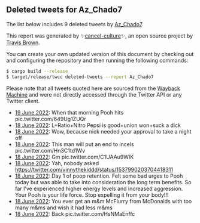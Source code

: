 ## Deleted tweets for Az_Chado7

The list below includes 9 deleted tweets by
[Az_Chado7](https://twitter.com/Az_Chado7).



This report was generated by ✨[cancel-culture](https://github.com/travisbrown/cancel-culture)✨,
an open source project by [Travis Brown](https://twitter.com/travisbrown).

You can create your own updated version of this document by checking out and configuring the
repository and then running the following commands:

```bash
$ cargo build --release
$ target/release/twcc deleted-tweets --report Az_Chado7
```

Please note that all tweets quoted here are sourced from the
[Wayback Machine](https://web.archive.org) and were not directly accessed through the Twitter API or
any Twitter client.

* [19 June 2022](https://web.archive.org/web/20220619050253/https://twitter.com/Az_Chado7/status/1538386708785352704): When that morning Pooh hits pic.twitter.com/649Ug1ZUQr <!--1538386708785352704-->
* [18 June 2022](https://web.archive.org/web/20220618220926/https://twitter.com/Az_Chado7/status/1538282592146841600): L+Ratio+Nitro Pepsi is good+union won+suck a dick <!--1538282592146841600-->
* [18 June 2022](https://web.archive.org/web/20220618220303/https://twitter.com/Az_Chado7/status/1538281088207859712): Wow, because nick needed your approval to take a night off <!--1538281088207859712-->
* [18 June 2022](https://web.archive.org/web/20220618194516/https://twitter.com/Az_Chado7/status/1538246299476119552): This man will put an end to incels pic.twitter.com/Hn3C1td1Wv <!--1538246299476119552-->
* [18 June 2022](https://web.archive.org/web/20220618160913/https://twitter.com/Az_Chado7/status/1538189800104071168): Gm pic.twitter.com/C1UAAu9WIK <!--1538189800104071168-->
* [18 June 2022](https://web.archive.org/web/20220618082636/https://twitter.com/Az_Chado7/status/1538075507995992064): Yah, nobody asked https://twitter.com/vinnythekiddd/status/1537990203704418311 <!--1538075507995992064-->
* [18 June 2022](https://web.archive.org/web/20220618072453/https://twitter.com/Az_Chado7/status/1538059297875103744): Day 1 of poop retention. Felt some bad urges to Pooh today but was able to take into consideration the long term benefits. So far I’ve experienced higher energy levels and increased aggression. Your Pooh is your life force. Stop expelling it from your body!!! <!--1538059297875103744-->
* [18 June 2022](https://web.archive.org/web/20220618061132/https://twitter.com/Az_Chado7/status/1538041494338035712): You ever get an m&m McFlurry from McDonalds with too many m&ms and wish it had less m&ms <!--1538041494338035712-->
* [18 June 2022](https://web.archive.org/web/20220618060840/https://twitter.com/Az_Chado7/status/1538040712620429312): Back pic.twitter.com/HsNMaEnffc <!--1538040712620429312-->
